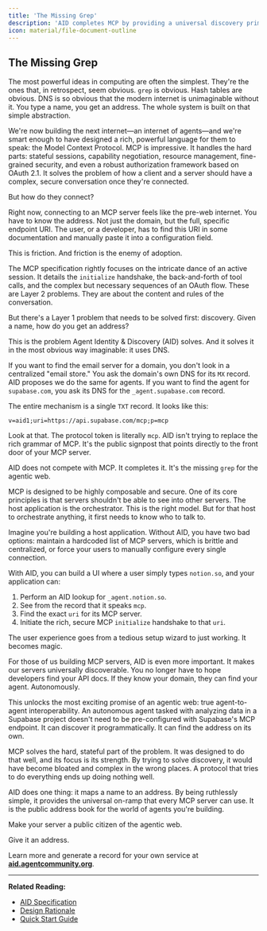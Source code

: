```yaml
---
title: 'The Missing Grep'
description: 'AID completes MCP by providing a universal discovery primitive via DNS. Given a domain, find its MCP endpoint.'
icon: material/file-document-outline
---
```


## The Missing Grep

The most powerful ideas in computing are often the simplest. They're the ones that, in retrospect, seem obvious. `grep` is obvious. Hash tables are obvious. DNS is so obvious that the modern internet is unimaginable without it. You type a name, you get an address. The whole system is built on that simple abstraction.

We're now building the next internet—an internet of agents—and we're smart enough to have designed a rich, powerful language for them to speak: the Model Context Protocol. MCP is impressive. It handles the hard parts: stateful sessions, capability negotiation, resource management, fine-grained security, and even a robust authorization framework based on OAuth 2.1. It solves the problem of how a client and a server should have a complex, secure conversation once they're connected.

But how do they connect?

Right now, connecting to an MCP server feels like the pre-web internet. You have to know the address. Not just the domain, but the full, specific endpoint URI. The user, or a developer, has to find this URI in some documentation and manually paste it into a configuration field.

This is friction. And friction is the enemy of adoption.

The MCP specification rightly focuses on the intricate dance of an active session. It details the `initialize` handshake, the back-and-forth of tool calls, and the complex but necessary sequences of an OAuth flow. These are Layer 2 problems. They are about the content and rules of the conversation.

But there's a Layer 1 problem that needs to be solved first: discovery. Given a name, how do you get an address?

This is the problem Agent Identity & Discovery (AID) solves. And it solves it in the most obvious way imaginable: it uses DNS.

If you want to find the email server for a domain, you don't look in a centralized "email store." You ask the domain's own DNS for its `MX` record. AID proposes we do the same for agents. If you want to find the agent for `supabase.com`, you ask its DNS for the `_agent.supabase.com` record.

The entire mechanism is a single `TXT` record. It looks like this:

`v=aid1;uri=https://api.supabase.com/mcp;p=mcp`

Look at that. The protocol token is literally `mcp`. AID isn't trying to replace the rich grammar of MCP. It's the public signpost that points directly to the front door of your MCP server.

AID does not compete with MCP. It completes it. It's the missing `grep` for the agentic web.

MCP is designed to be highly composable and secure. One of its core principles is that servers shouldn't be able to see into other servers. The host application is the orchestrator. This is the right model. But for that host to orchestrate anything, it first needs to know who to talk to.

Imagine you're building a host application. Without AID, you have two bad options: maintain a hardcoded list of MCP servers, which is brittle and centralized, or force your users to manually configure every single connection.

With AID, you can build a UI where a user simply types `notion.so`, and your application can:

1.  Perform an AID lookup for `_agent.notion.so`.
2.  See from the record that it speaks `mcp`.
3.  Find the exact `uri` for its MCP server.
4.  Initiate the rich, secure MCP `initialize` handshake to that `uri`.

The user experience goes from a tedious setup wizard to just working. It becomes magic.

For those of us building MCP servers, AID is even more important. It makes our servers universally discoverable. You no longer have to hope developers find your API docs. If they know your domain, they can find your agent. Autonomously.

This unlocks the most exciting promise of an agentic web: true agent-to-agent interoperability. An autonomous agent tasked with analyzing data in a Supabase project doesn't need to be pre-configured with Supabase's MCP endpoint. It can discover it programmatically. It can find the address on its own.

MCP solves the hard, stateful part of the problem. It was designed to do that well, and its focus is its strength. By trying to solve discovery, it would have become bloated and complex in the wrong places. A protocol that tries to do everything ends up doing nothing well.

AID does one thing: it maps a name to an address. By being ruthlessly simple, it provides the universal on-ramp that every MCP server can use. It is the public address book for the world of agents you're building.

Make your server a public citizen of the agentic web.

Give it an address.

Learn more and generate a record for your own service at [**aid.agentcommunity.org**](https://aid.agentcommunity.org).

---

**Related Reading:**

- [AID Specification](../specification.md)
- [Design Rationale](../rationale.md)
- [Quick Start Guide](../quickstart/index.md)
